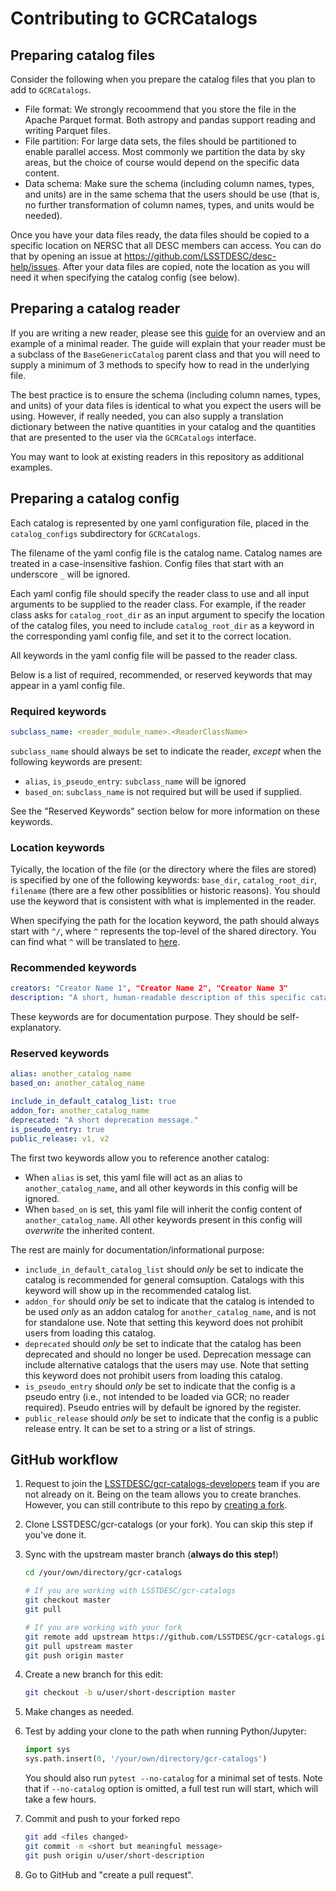 # Contributing to GCRCatalogs

## Preparing catalog files

Consider the following when you prepare the catalog files that you plan to add to `GCRCatalogs`. 

- File format: We strongly recoommend that you store the file in the Apache Parquet format.
  Both astropy and pandas support reading and writing Parquet files.
- File partition: For large data sets, the files should be partitioned to enable parallel access.
  Most commonly we partition the data by sky areas, but the choice of course would depend on the specific data content.  
- Data schema: Make sure the schema (including column names, types, and units) are in the same schema
  that the users should be use (that is, no further transformation of column names, types, and units would be needed). 

Once you have your data files ready, the data files should be copied to a specific location on NERSC
that all DESC members can access. 
You can do that by opening an issue at https://github.com/LSSTDESC/desc-help/issues. 
After your data files are copied, note the location as you will need it when specifying the catalog config (see below).

## Preparing a catalog reader

If you are writing a new reader, please see this [guide](https://github.com/yymao/generic-catalog-reader#usage)
for an overview and an example of a minimal reader.
The guide will explain that your reader must be a subclass of the `BaseGenericCatalog` parent class
and that you will need to supply a minimum of 3 methods to specify how to read in the underlying file.

The best practice is to ensure the schema (including column names, types, and units) of your data files
is identical to what you expect the users will be using. 
However, if really needed, you can also supply a translation dictionary between the native quantities in your
catalog and the quantities that are presented to the user via the `GCRCatalogs` interface.

You may want to look at existing readers in this repository as additional examples.

## Preparing a catalog config

Each catalog is represented by one yaml configuration file, placed in the `catalog_configs`
subdirectory for `GCRCatalogs`.

The filename of the yaml config file is the catalog name. Catalog names are treated in a case-insensitive fashion.
Config files that start with an underscore `_` will be ignored.

Each yaml config file should specify the reader class to use and all input arguments to be supplied to the reader class.
For example, if the reader class asks for `catalog_root_dir` as an input argument to specify the location of the
catalog files, you need to include `catalog_root_dir` as a keyword in the corresponding yaml config file,
and set it to the correct location.

All keywords in the yaml config file will be passed to the reader class.

Below is a list of required, recommended, or reserved keywords that may appear in a yaml config file.

### Required keywords

```yaml
subclass_name: <reader_module_name>.<ReaderClassName>
```

`subclass_name` should always be set to indicate the reader, _except_ when the following keywords are present:

- `alias`, `is_pseudo_entry`: `subclass_name` will be ignored
- `based_on`:  `subclass_name` is not required but will be used if supplied.

See the "Reserved Keywords" section below for more information on these keywords.

### Location keywords

Tyically, the location of the file (or the directory where the files are stored) is specified by one of the following keywords:
`base_dir`, `catalog_root_dir`, `filename` (there are a few other possiblities or historic reasons). 
You should use the keyword that is consistent with what is implemented in the reader. 

When specifying the path for the location keyword, the path should always start with `^/`, where `^` represents the 
top-level of the shared directory. You can find what `^` will be translated to [here](https://github.com/LSSTDESC/gcr-catalogs/blob/master/GCRCatalogs/site_config/site_rootdir.yaml). 

### Recommended keywords

```yaml
creators: "Creator Name 1", "Creator Name 2", "Creator Name 3"
description: "A short, human-readable description of this specific catalog."
```

These keywords are for documentation purpose. They should be self-explanatory.

### Reserved keywords

```yaml
alias: another_catalog_name
based_on: another_catalog_name

include_in_default_catalog_list: true
addon_for: another_catalog_name
deprecated: "A short deprecation message."
is_pseudo_entry: true
public_release: v1, v2
```

The first two keywords allow you to reference another catalog:

- When `alias` is set, this yaml file will act as an alias to `another_catalog_name`, and all other keywords in this config will be ignored.
- When `based_on` is set, this yaml file will inherit the config content of `another_catalog_name`. All other keywords present in this config will _overwrite_ the inherited content.

The rest are mainly for documentation/informational purpose:

- `include_in_default_catalog_list` should _only_ be set to indicate the catalog is recommended for general comsuption. Catalogs with this keyword will show up in the recommended catalog list.
- `addon_for` should _only_ be set to indicate that the catalog is intended to be used _only_ as an addon catalog for `another_catalog_name`, and is not for standalone use. Note that setting this keyword does not prohibit users from loading this catalog.
- `deprecated` should _only_ be set to indicate that the catalog has been deprecated and should no longer be used. Deprecation message can include alternative catalogs that the users may use. Note that setting this keyword does not prohibit users from loading this catalog.
- `is_pseudo_entry` should _only_ be set to indicate that the config is a pseudo entry (i.e., not intended to be loaded via GCR; no reader required). Pseudo entries will by default be ignored by the register.
- `public_release` should _only_ be set to indicate that the config is a public release entry. It can be set to a string or a list of strings.

## GitHub workflow

1. Request to join the
   [LSSTDESC/gcr-catalogs-developers](https://github.com/orgs/LSSTDESC/teams/gcr-catalogs-developers/members) team
   if you are not already on it.
   Being on the team allows you to create branches.
   However, you can still contribute to this repo by [creating a fork](https://guides.github.com/activities/forking/).

2. Clone LSSTDESC/gcr-catalogs (or your fork). You can skip this step if you've done it.

3. Sync with the upstream master branch (**always do this step!**)

   ```bash
   cd /your/own/directory/gcr-catalogs

   # If you are working with LSSTDESC/gcr-catalogs
   git checkout master
   git pull

   # If you are working with your fork
   git remote add upstream https://github.com/LSSTDESC/gcr-catalogs.git
   git pull upstream master
   git push origin master
   ```

4. Create a new branch for this edit:

   ```bash
   git checkout -b u/user/short-description master
   ```

5. Make changes as needed.

6. Test by adding your clone to the path when running Python/Jupyter:

   ```python
   import sys
   sys.path.insert(0, '/your/own/directory/gcr-catalogs')
   ```

   You should also run `pytest --no-catalog` for a minimal set of tests.
   Note that if `--no-catalog` option is omitted, a full test run will start, which will take a few hours.

7. Commit and push to your forked repo

   ```bash
   git add <files changed>
   git commit -m <short but meaningful message>
   git push origin u/user/short-description
   ```

8. Go to GitHub and "create a pull request".
